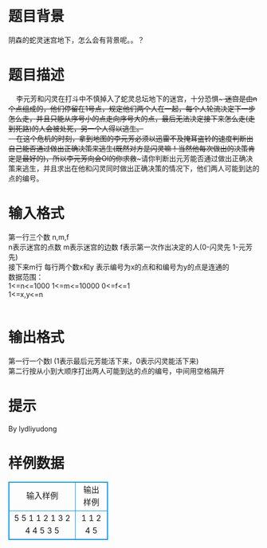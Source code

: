 # 

 
 # 题目背景 
阴森的蛇灵迷宫地下，怎么会有背景呢。。？<BR> 

 
 # 题目描述 
&nbsp;&nbsp;&nbsp;&nbsp;李元芳和闪灵在打斗中不慎掉入了蛇灵总坛地下的迷宫，十分恐惧~~~&nbsp;迷宫是由n个点组成的，他们停留在1号点，规定他们两个人在一起，每个人轮流决定下一步怎么走，并且只能从序号小的点走向序号大的点，最后无法决定接下来怎么走(走到死路)的人会被处死，另一个人得以逃生。<BR>&nbsp;&nbsp;&nbsp;&nbsp;在这个危机的时刻，拿到地图的李元芳必须以迅雷不及掩耳盗铃的速度判断出自己能否通过做出正确决策来逃生(既然对方是闪灵嘛！当然他每次做出的决策肯定是最好的)，所以李元芳向会OI的你求救~~~请你判断出元芳能否通过做出正确决策来逃生，并且求出在他和闪灵同时做出正确决策的情况下，他们两人可能到达的点的编号。 

 
 # 输入格式 
第一行三个数&nbsp;n,m,f<BR>n表示迷宫的点数&nbsp;m表示迷宫的边数&nbsp;f表示第一次作出决定的人(0-闪灵先&nbsp;1-元芳先)<BR>接下来m行&nbsp;每行两个数x和y&nbsp;表示编号为x的点和和编号为y的点是连通的<BR>数据范围：<BR>1&lt;=n&lt;=1000&nbsp;1&lt;=m&lt;=10000&nbsp;0&lt;=f&lt;=1<BR>1&lt;=x,y&lt;=n<BR><BR> 

 
 # 输出格式 
第一行一个数l&nbsp;(1表示最后元芳能活下来，0表示闪灵能活下来)<BR>第二行按从小到大顺序打出两人可能到达的点的编号，中间用空格隔开 

 
 # 提示 
By&nbsp;lydliyudong 
# 样例数据
<style>
        table,table tr th, table tr td { border:1px solid #0094ff; }
        table { width: 200px; min-height: 25px; line-height: 25px; text-align: center; border-collapse: collapse;}   
    </style>
<table>
	<tr>
		<td>输入样例</td>
		<td>输出样例</td>
	</tr>
<tr><td>5 5 1
1 2
1 3
2 4
4 5
3 5</td><td>1
1 2 4 5</td></tr></table>
